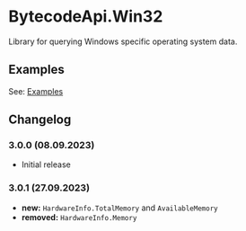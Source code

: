 # BytecodeApi.Win32

Library for querying Windows specific operating system data.

## Examples

See: [Examples](https://github.com/bytecode77/bytecode-api/blob/master/BytecodeApi.Win32/README.md)

## Changelog

### 3.0.0 (08.09.2023)

* Initial release

### 3.0.1 (27.09.2023)

* **new:** `HardwareInfo.TotalMemory` and `AvailableMemory`
* **removed:** `HardwareInfo.Memory`